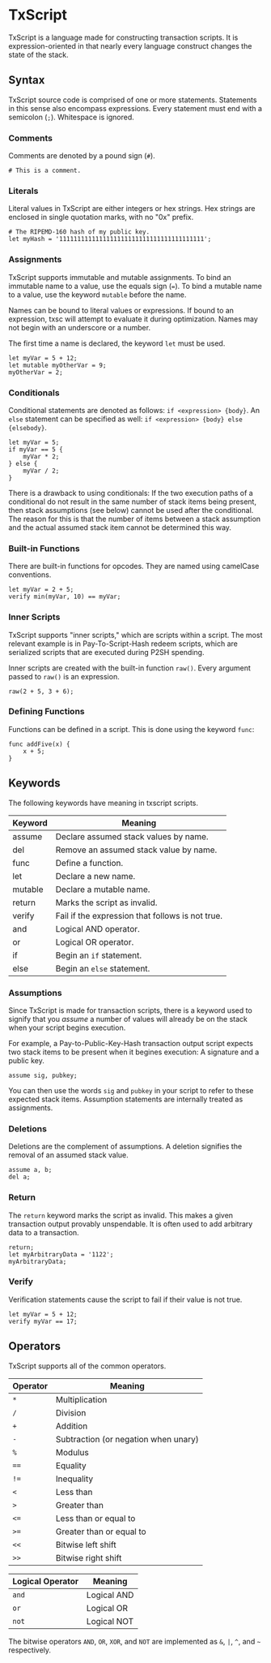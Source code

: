 # TxScript

TxScript is a language made for constructing transaction scripts. It is expression-oriented
in that nearly every language construct changes the state of the stack.

## Syntax

TxScript source code is comprised of one or more statements. Statements in this sense also
encompass expressions.
Every statement must end with a semicolon (`;`). Whitespace is ignored.

### Comments

Comments are denoted by a pound sign (`#`).

```
# This is a comment.
```

### Literals

Literal values in TxScript are either integers or hex strings. Hex strings are enclosed in single quotation marks, with no "0x" prefix.

```
# The RIPEMD-160 hash of my public key.
let myHash = '1111111111111111111111111111111111111111';
```

### Assignments

TxScript supports immutable and mutable assignments. To bind an immutable name to a value, use the equals sign (`=`).
To bind a mutable name to a value, use the keyword `mutable` before the name.

Names can be bound to literal values or expressions. If bound to an expression, txsc will attempt to evaluate it during optimization.
Names may not begin with an underscore or a number.

The first time a name is declared, the keyword `let` must be used.

```
let myVar = 5 + 12;
let mutable myOtherVar = 9;
myOtherVar = 2;
```

### Conditionals

Conditional statements are denoted as follows: `if <expression> {body}`. An `else` statement can be specified as well:
`if <expression> {body} else {elsebody}`.

```
let myVar = 5;
if myVar == 5 {
    myVar * 2;
} else {
    myVar / 2;
}
```

There is a drawback to using conditionals: If the two execution paths of a conditional do not result in the same number of stack
items being present, then stack assumptions (see below) cannot be used after the conditional. The reason for this is that the number
of items between a stack assumption and the actual assumed stack item cannot be determined this way.

### Built-in Functions

There are built-in functions for opcodes. They are named using camelCase conventions.

```
let myVar = 2 + 5;
verify min(myVar, 10) == myVar;
```

### Inner Scripts

TxScript supports "inner scripts," which are scripts within a script. The most relevant example is in Pay-To-Script-Hash
redeem scripts, which are serialized scripts that are executed during P2SH spending.

Inner scripts are created with the built-in function `raw()`. Every argument passed to `raw()` is an expression.

```
raw(2 + 5, 3 + 6);
```

### Defining Functions

Functions can be defined in a script. This is done using the keyword `func`:

```
func addFive(x) {
    x + 5;
}
```

## Keywords

The following keywords have meaning in txscript scripts.

| Keyword   | Meaning       |
| --------- | ------------- |
| assume    | Declare assumed stack values by name. |
| del       | Remove an assumed stack value by name. |
| func      | Define a function.|
| let       | Declare a new name. |
| mutable   | Declare a mutable name. |
| return    | Marks the script as invalid. |
| verify    | Fail if the expression that follows is not true. |
| and       | Logical AND operator. |
| or        | Logical OR operator. |
| if        | Begin an `if` statement. |
| else      | Begin an `else` statement. |

### Assumptions

Since TxScript is made for transaction scripts, there is a keyword used to signify that you *assume*
a number of values will already be on the stack when your script begins execution.

For example, a Pay-to-Public-Key-Hash transaction output script expects two stack items to be present when it begines execution:
A signature and a public key.

```
assume sig, pubkey;
```

You can then use the words `sig` and `pubkey` in your script to refer to these expected stack items. Assumption statements
are internally treated as assignments.

### Deletions

Deletions are the complement of assumptions. A deletion signifies the removal of an assumed stack value.

```
assume a, b;
del a;
```

### Return

The `return` keyword marks the script as invalid. This makes a given transaction output provably unspendable. It is often
used to add arbitrary data to a transaction.

```
return;
let myArbitraryData = '1122';
myArbitraryData;
```

### Verify

Verification statements cause the script to fail if their value is not true.

```
let myVar = 5 + 12;
verify myVar == 17;
```

## Operators

TxScript supports all of the common operators.

| Operator  | Meaning |
| --------  | ------- |
| `*`         | Multiplication |
| `/`         | Division |
| `+`         | Addition |
| `-`         | Subtraction (or negation when unary) |
| `%`         | Modulus |
| `==`        | Equality |
| `!=`        | Inequality |
| `<`         | Less than |
| `>`         | Greater than |
| `<=`        | Less than or equal to |
| `>=`        | Greater than or equal to |
| `<<`        | Bitwise left shift |
| `>>`        | Bitwise right shift |

| Logical Operator  | Meaning |
| ----------------  | ------- |
| `and`               | Logical AND |
| `or`                | Logical OR |
| `not`               | Logical NOT |

The bitwise operators `AND`, `OR`, `XOR`, and `NOT` are implemented as
`&`, `|`, `^`, and `~` respectively.
